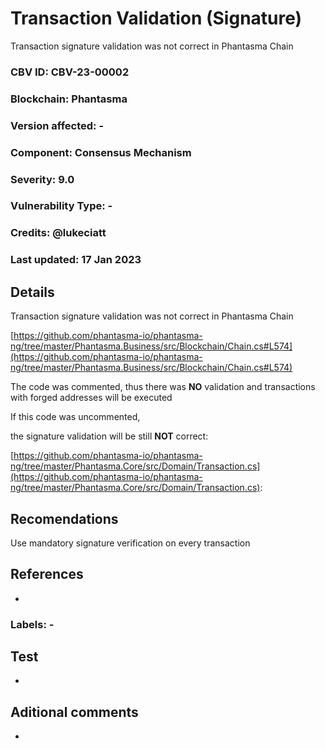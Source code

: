# Transaction Validation (Signature)

Transaction signature validation was not correct in Phantasma Chain

### CBV ID: CBV-23-00002
### Blockchain: Phantasma
### Version affected: -
### Component: Consensus Mechanism
### Severity: 9.0
### Vulnerability Type: -
### Credits: @lukeciatt
### Last updated: 17 Jan 2023

## Details

Transaction signature validation was not correct in Phantasma Chain

[https://github.com/phantasma-io/phantasma-ng/tree/master/Phantasma.Business/src/Blockchain/Chain.cs#L574](https://github.com/phantasma-io/phantasma-ng/tree/master/Phantasma.Business/src/Blockchain/Chain.cs#L574)

The code was commented, thus there was **NO** validation and transactions with forged addresses will be executed

If this code was uncommented,



the signature validation will be still **NOT** correct:

[https://github.com/phantasma-io/phantasma-ng/tree/master/Phantasma.Core/src/Domain/Transaction.cs](https://github.com/phantasma-io/phantasma-ng/tree/master/Phantasma.Core/src/Domain/Transaction.cs):

## Recomendations

Use mandatory signature verification on every transaction

## References

-

### Labels: -

## Test

-

## Aditional comments

-
